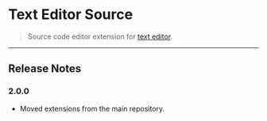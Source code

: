 Text Editor Source
==================

> Source code editor extension for [text editor](https://github.com/taufik-nurrohman/text-editor).

---

Release Notes
-------------

### 2.0.0

 - Moved extensions from the main repository.
